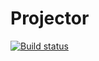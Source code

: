 Projector
=========

[![Build status](https://ci.appveyor.com/api/projects/status/gw3h61v3n8q9b95r/branch/master?svg=true)](https://ci.appveyor.com/project/maxcherednik/projector/branch/master)
